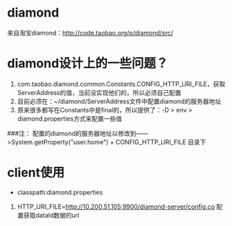 diamond
=======

来自淘宝diamond：http://code.taobao.org/p/diamond/src/

diamond设计上的一些问题？
==
1. com.taobao.diamond.common.Constants.CONFIG_HTTP_URI_FILE，获取ServerAddress的值，当前没实现他们的，所以必须自己配置
1. 目前必须在：~/diamond/ServerAddress文件中配置diamond的服务器地址
1. 原来很多都写在Constants中是final的，所以提供了：-D > env > diamond.properties方式来配置一些值

###注： 配置的diamond的服务器地址以修改到——>System.getProperty("user.home") + CONFIG_HTTP_URI_FILE 目录下

client使用
==
* classpath:diamond.properties
 1. HTTP_URI_FILE=http://10.200.51.105:9900/diamond-server/config.co 配置获取dataId数据的url
